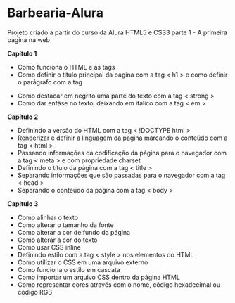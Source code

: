 # Barbearia-Alura
 Projeto criado a partir do curso da Alura HTML5 e CSS3 parte 1 - A primeira pagina na web 



 **Capítulo 1**

- Como funciona o HTML e as tags
- Como definir o titulo principal da pagina com a tag < h1 > e como definir o parágrafo com a tag <p>
- Como destacar em negrito uma parte do texto com a tag < strong >
- Como dar enfâse no texto, deixando em itálico com a tag < em >

**Capítulo 2**

- Definindo a versão do HTML com a tag < !DOCTYPE html >
- Renderizar e definir a linguagem da pagina marcando o conteúdo com a tag < html >
- Passando informações da codificação da página para o navegador com a tag < meta > e com propriedade charset
- Definindo o título da página com a tag < title >
- Separando informações que são passadas para o navegador com a tag < head >
- Separando o conteúdo da página com a tag < body >

**Capitulo 3**

- Como alinhar o texto
- Como alterar o tamanho da fonte
- Como alterar a cor de fundo da página
- Como alterar a cor do texto
- Como usar CSS inline
- Definindo estilo com a tag < style > nos elementos do HTML
- Como utilizar o CSS em uma arquivo externo
- Como funciona o estilo em cascata
- Como importar um arquivo CSS dentro da página HTML
- Como representar cores através com o nome, código hexadecimal ou código RGB
